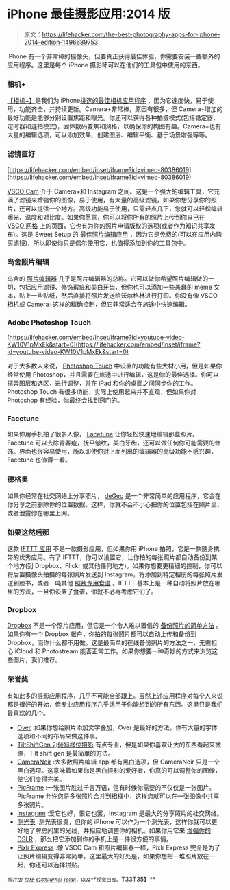 # iPhone 最佳摄影应用:2014 版

> 原文：<https://lifehacker.com/the-best-photography-apps-for-iphone-2014-edition-1496689753>

iPhone 有一个非常棒的摄像头，但要真正获得最佳体验，你需要安装一些额外的应用程序。这里是每个 iPhone 摄影师可以在他们的工具包中使用的东西。



### 相机+

[【相机+】](http://campl.us/)是我们为 iPhone[挑选的最佳相机应用程序](https://lifehacker.com/the-best-camera-app-for-iphone-5820862) ，因为它速度快，易于使用，功能齐全，并持续更新。Camera+非常棒，原因有很多，但 Camera+增加的最好功能是能够分别设置焦距和曝光。你还可以获得各种拍摄模式(包括稳定器、定时器和连拍模式)，固体数码变焦和网格，以确保你的构图有趣。Camera+也有大量的编辑选项，可以添加效果、创建图层、编辑平衡、基于场景增强等等。

### 滤镜巨好

 [https://lifehacker.com/embed/inset/iframe?id=vimeo-80386019](https://lifehacker.com/embed/inset/iframe?id=vimeo-80386019) 

[VSCO Cam](https://itunes.apple.com/app/vsco-cam/id588013838?ls=1&mt=8) 介于 Camera+和 Instagram 之间。这是一个强大的编辑工具，它充满了滤镜来增强你的图像，易于使用，有大量的高级滤镜，如果你想分享你的照片，还可以提供一个地方。高级功能易于使用，只需轻点几下，您就可以轻松编辑曝光、温度和对比度。如果你愿意，你可以将你所有的照片上传到你自己在 [VSCO 网格](http://grid.vsco.co/) 上的页面，它也有为你的照片申请版权的选项(或者作为知识共享发布)。这是 Sweet Setup 的 [最佳照片编辑应用](http://thesweetsetup.com/apps/best-photo-editing-app-iphone/) ，因为它是免费的(可以在应用内购买滤镜)，所以即使你只是偶尔使用它，也值得添加到你的工具包中。

### 鸟舍照片编辑

鸟舍的 [照片编辑器](https://itunes.apple.com/us/app/photo-editor-by-aviary/id527445936) 几乎是照片编辑器的总称。它可以做你希望照片编辑做的一切，包括应用滤镜、修饰瑕疵和美白牙齿，但你也可以添加一些愚蠢的 meme 文本，贴上一些贴纸，然后直接将照片发送给沃尔格林进行打印。你没有像 VSCO 相机或 Camera+这样的精确控制，但它非常适合在旅途中快速编辑。

### Adobe Photoshop Touch

 [https://lifehacker.com/embed/inset/iframe?id=youtube-video-KW10V1pMxEk&start=0](https://lifehacker.com/embed/inset/iframe?id=youtube-video-KW10V1pMxEk&start=0) 

对于大多数人来说， [Photoshop Touch](https://itunes.apple.com/us/app/adobe-photoshop-touch-for/id589440659?mt=8) 中设置的功能有些大材小用，但是如果你经常使用 Photoshop，并且需要在旅途中进行编辑，这是你的最佳选择。你可以摆弄图层和选区，进行调整，并在 iPad 和你的桌面之间同步你的工作。Photoshop Touch 有很多功能，实际上使用起来并不直观，但如果你对 Photoshop 有经验，你最终会找到窍门的。

### Facetune

如果你用手机拍了很多人像， [Facetune](https://itunes.apple.com/us/app/facetune/id606310581?mt=8) 让你轻松快速地编辑那些照片。Facetune 可以去除青春痘，抚平皱纹，美白牙齿，还可以做任何你可能需要的修饰。界面也很容易使用，所以即使你对上面列出的编辑器的高级功能不感兴趣，Facetune 也值得一看。

### 德格奥

如果你经常在社交网络上分享照片， [deGeo](http://go.redirectingat.com/?id=33330X911647&site=lifehacker.com&xs=1&isjs=1&url=https%3A%2F%2Fitunes.apple.com%2Fus%2Fapp%2Fdegeo-geotag-remover%2Fid412472011&xguid=e91dddc793f95cad9cab246359d4ea05&xcreo=0&sref=http%3A%2F%2Flifehacker.com%2Fdegeo-removes-location-data-from-iphone-photos-before-s-1490444185&pref=https%3A%2F%2Fwww.google.com%2F&xtz=480&abp=1) 是一个非常简单的应用程序，它会在你分享之前删除你的位置数据。这样，你就不会不小心把你的位置包括在照片里，或者泄露你在哪里上网。

### 如果这然后那

这款 [IFTTT 应用](https://itunes.apple.com/us/app/ifttt/id660944635?mt=8) 不是一款摄影应用，但如果你用 iPhone 拍照，它是一款随身携带的优秀应用。有了 IFTTT，你可以设置它，让你拍的每张照片都自动备份到某个地方(到 Dropbox、Flickr 或其他任何地方)。如果你想要更精细的控制，你可以将后置摄像头拍摄的每张照片发送到 Instagram，将添加到特定相册的每张照片发送到脸书，或者一吨其他 [照片专用食谱](http://blog.ifttt.com/post/66198538063/introducing-actions-for-ios-photos-and-reminders) 。IFTTT 基本上是一种自动将照片放在哪里的方法，一旦你设置了食谱，你就不必再考虑它们了。

### Dropbox

[Dropbox](http://go.redirectingat.com/?id=33330X911647&site=lifehacker.com&xs=1&isjs=1&url=http%3A%2F%2Fitunes.apple.com%2Fus%2Fapp%2Fdropbox%2Fid327630330%3Fmt%3D8&xguid=e91dddc793f95cad9cab246359d4ea05&xcreo=0&sref=http%3A%2F%2Flifehacker.com%2F5918596%2Fdropbox-adds-automatic-camera-uploads-to-ios-gives-away-3gb-of-free-space&pref=https%3A%2F%2Fwww.google.com%2F&xtz=480&abp=1) 不是一个照片应用，但它是一个令人难以置信的 [备份照片的简单方法](https://lifehacker.com/dropbox-adds-automatic-camera-uploads-to-ios-gives-awa-5918596) 。如果你有一个 Dropbox 帐户，你拍的每张照片都可以自动上传和备份到 Dropbox，而你什么都不用做。这是最简单的在线备份照片的方法之一，无需担心 iCloud 和 Photostream 能否正常工作。如果你想要一种奇妙的方式来浏览这些图片，我们推荐。

### 荣誉奖

有如此多的摄影应用程序，几乎不可能全部跟上。虽然上述应用程序对每个人来说都是很好的开始，但专业应用程序几乎适用于你能想到的所有东西。这里只是我们最喜欢的几个。

*   [Over](https://itunes.apple.com/us/app/over/id535811906?mt=8) :如果你想给照片添加文字叠加，Over 是最好的方法。你有大量的字体选项和不同的布局来做这件事。
*   [TiltShiftGen 2](https://itunes.apple.com/us/app/tiltshiftgen2/id706765970?mt=8):[倾斜移位摄影](https://lifehacker.com/diy-tilt-shift-photography-guide-makes-diy-lens-selecti-5611848) 有点专业，但是如果你喜欢让大的东西看起来微缩，Tilt shift gen 是最简单的方法。
*   [CameraNoir](https://itunes.apple.com/us/app/camera-noir-b+w-photography/id653121289?mt=8) :大多数照片编辑 app 都有黑白选项，但 CameraNoir 只是一个黑白选项。这意味着如果你是黑白摄影的爱好者，你真的可以调整你的图像，使它们变得完美。
*   [PicFrame](https://itunes.apple.com/us/app/picframe/id433398108?mt=8) :一张图片胜过千言万语，但有时候你需要的不仅仅是一张图片。PicFrame 允许您将多张照片合并到相框中，这样您就可以在一张图像中共享多张照片。
*   [Instagram](https://itunes.apple.com/us/app/instagram/id389801252?mt=8) :爱它也好，恨它也罢，Instagram 是最大的分享照片的社交网络。
*   [测光表](https://itunes.apple.com/us/app/light-meter-lux-measurement/id642285909?mt=8) :测光表很贵，但你的 iPhone 可以作为一个测光表，这样你就可以更好地了解房间里的光线，并相应地调整你的相机。如果你用它来 [增强你的 DSLR](http://lifehacker.com/how-to-use-your-smartphone-to-get-better-pictures-with-1447446839) ，那么把它添加到你的手机上是一件很方便的事情。
*   [Pixlr Express](https://itunes.apple.com/app/pixlr-express-plus/id526783584?mt=8) :像 VSCO Cam 和照片编辑器一样，Pixlr Express 完全是为了让照片编辑变得非常简单。这里最大的好处是，如果你想把一堆照片放在一起，你还可以选择拼贴。

<small>*照片由*</small> [<small>*拉杜·伯坎*</small>](http://www.shutterstock.com/pic.mhtml?id=150942542&src=id)<small></small>*[<small>*Siarhei Tolak*</small>](http://www.shutterstock.com/pic.mhtml?id=129448817&src=id)<small>*，以及*</small>*<small>视觉白痴。</small>T33T35】**